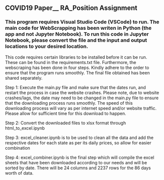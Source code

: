 ## COVID19 Paper__ RA_Position Assignment
### This program requires Visual Studio Code (VSCode) to run. The main code for WebScrapping has been writen in Python (the app and not Jupyter Notebook). To run this code in Jupyter Notebook, please convert the file and the input and output locations to your desired location.

This code requires certain libraries to be installed before it can be run. These can be found in the requirements.txt file. Furthermore, the webscraping has been done in four steps. Kindly adhere to the order to ensure that the program runs smoothly. The final file obtained has been shared separately. 

Step 1: Execute the main.py file and make sure that the dates run, and restart the process in case the website crashes. Please note, due to website crashes/lags, the date may need to be changed in the main.py file to ensure that the downloading process runs smoothly. The speed of this downloading process will vary as per internet speed and/or website traffic. Please allow for sufficient time for this download to happen. 

Step 2: Convert the downloaded files to xlsx format through html_to_excel.ipynb 

Step 3: excel_cleaner.ipynb is to be used to clean all the data and add the respective dates for each state as per its daily prices, so allow for easier combination

Step 4: excel_combiner.ipynb is the final step which will compile the excel sheets that have been downloaded according to our needs and will be sorted by date. There will be 24 columns and 2237 rows for the 86 days worth of data.

